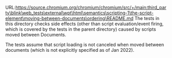 URL:https://source.chromium.org/chromium/chromium/src/+/main:third_party\blink\web_tests\external\wpt\html\semantics\scripting-1\the-script-element\moving-between-documents\ordering\README.md
The tests in this directory checks side effects (other than script
evaluation/event firing, which is covered by the tests in the parent directory)
caused by scripts moved between Documents.

The tests assume that script loading is not canceled when moved between
documents (which is not explicitly specified as of Jan 2022).
